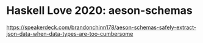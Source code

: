 # Haskell Love 2020: aeson-schemas

https://speakerdeck.com/brandonchinn178/aeson-schemas-safely-extract-json-data-when-data-types-are-too-cumbersome
